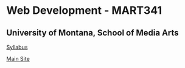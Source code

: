 # Web Development - MART341
## University of Montana, School of Media Arts

[Syllabus](https://montana-media-arts.github.io/mart341-webDev/modules/course-info/Syllabus-mart341/)

[Main Site](https://montana-media-arts.github.io/mart341-webDev/)
